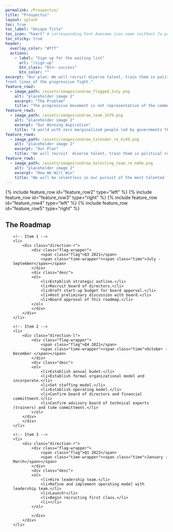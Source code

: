 ```yaml
---
permalink: /Prospectus/
title: "Prospectus"
layout: splash
toc: true
toc_label: "Unique Title"
toc_icon: "heart" # corresponding Font Awesome icon name (without fa prefix)
toc_sticky: true
header:
  overlay_color: "#fff"
  actions:
    - label: "Sign up for the waiting list"
      url: "/sign-up"
      btn_class: "btn--success"
      btn_color: ""
excerpt: "Our plan: We will recruit diverse talent, train them in political research and intelligence tradecraft, and place them on the
front lines of the progressive fight."
feature_row2:
  - image_path: /assets/images/undraw_flagged_2uty.png
    alt: "placeholder image 2"
    excerpt: "The Problem"
    title: "The progressive movement is not representative of the communities we seek to represent."
feature_row3:
  - image_path: /assets/images/undraw_team_ih79.png
    alt: "placeholder image 2"
    excerpt: "Our Winning Aspiration"
    title: "A world with zero marginalized people led by governments that are representative of their communities."
feature_row4:
  - image_path: /assets/images/undraw_Calendar_re_ki49.png
    alt: "placeholder image 2"
    excerpt: "Our Plan"
    title: "We will recruit  diverse talent, train them in political research and intelligence tradecraft, and place them on the front lines of the progressive fight."
feature_row5:
  - image_path: /assets/images/undraw_Selecting_team_re_ndkb.png
    alt: "placeholder image 2"
    excerpt: "How We Will Win"
    title: "We will be relentless in our pursuit of the most talented future progressive leaders."
---
```


{% include feature_row id="feature_row2" type="left" %}
{% include feature_row id="feature_row3" type="right" %}
{% include feature_row id="feature_row4" type="left" %}
{% include feature_row id="feature_row5" type="right" %}

## The Roadmap

<link href='https://fonts.googleapis.com/css?family=Open+Sans:400,300,300italic,400italic,600,600italic,700,700italic' rel='stylesheet' type='text/css'>
  
<!-- The Timeline -->

<ul class="timeline">

    <!-- Item 1 -->
    <li>
    	<div class="direction-r">
    		<div class="flag-wrapper">
    			<span class="flag">Q3 2021</span>
    			<span class="time-wrapper"><span class="time">July - September</span></span>
    		</div>
    		<div class="desc">
            <ol>
                <li>Establish strategic outline.</li>
                <li>Recruit board of directors.</li>
                <li>Draft start-up budget for board apporval.</li>
                <li>Host preliminary discussion with board.</li>
                <li>Board approval of this roadmap.</li>
            </ol>
            </div>
    	</div>
    </li>

    <!-- Item 2 -->
    <li>
    	<div class="direction-l">
    		<div class="flag-wrapper">
    			<span class="flag">Q4 2021</span>
    			<span class="time-wrapper"><span class="time">October - December </span></span>
    		</div>
    		<div class="desc">
            <ol>
                <li>Establish annual budet.</li>
                <li>Establish formal organizational model and incorporate.</li>
                <li>Set staffing model.</li>
                <li>Establish operating model.</li>
                <li>Confirm board of directors and financial committment.</li>
                <li>Confirm advisory board of technical experts (trainers) and time committment.</li>
            </ol>
        </div>
    	</div>
    </li>

    <!-- Item 3 -->
    <li>
    	<div class="direction-r">
    		<div class="flag-wrapper">
    			<span class="flag">Q1 2022</span>
    			<span class="time-wrapper"><span class="time">January - March</span></span>
    		</div>
    		<div class="desc">
            <ol>
                <li>Hire leadership team.</li>
                <li>Refine and implement operating model with leadership team.</li>
                <li>Launch!</li>
                <li>Begin recruiting first class.</li>
                <li></li>
            </ol>

            </div>
    	</div>
    </li>
</ul>
